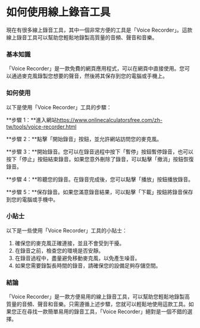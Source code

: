 如何使用線上錄音工具
==========

現在有很多線上錄音工具，其中一個非常方便的工具是「Voice Recorder」。這款線上錄音工具可以幫助您輕鬆地錄製高質量的音頻、聲音和音樂。

### 基本知識

「Voice Recorder」是一款免費的網頁應用程式，可以在網頁中直接使用。您可以通過麥克風錄製您想要的聲音，然後將其保存到您的電腦或手機上。

### 如何使用

以下是使用「Voice Recorder」工具的步驟：

**步驟 1：**進入網站<https://www.onlinecalculatorsfree.com/zh-tw/tools/voice-recorder.html>

**步驟 2：**點擊「開始錄音」按鈕，並允許網站訪問您的麥克風。

**步驟 3：**開始錄音。您可以在錄音過程中按下「暫停」按鈕暫停錄音，也可以按下「停止」按鈕結束錄音。如果您意外刪除了錄音，可以點擊「撤消」按鈕恢復錄音。

**步驟 4：**聆聽您的錄音。在錄音完成後，您可以點擊「播放」按鈕播放錄音。

**步驟 5：**保存錄音。如果您滿意錄音結果，可以點擊「下載」按鈕將錄音保存到您的電腦或手機中。

### 小貼士

以下是一些使用「Voice Recorder」工具的小貼士：

1. 確保您的麥克風正確連接，並且不會受到干擾。
2. 在錄音之前，檢查您的環境是否安靜。
3. 在錄音過程中，盡量避免移動麥克風，以免產生噪音。
4. 如果您需要錄製長時間的錄音，請確保您的設備足夠存儲空間。

### 結論

「Voice Recorder」是一款方便易用的線上錄音工具，可以幫助您輕鬆地錄製高質量的音頻、聲音和音樂。只需遵循上述步驟，您就可以輕鬆地使用這款工具。如果您正在尋找一款簡單易用的錄音工具，「Voice Recorder」絕對是一個不錯的選擇。